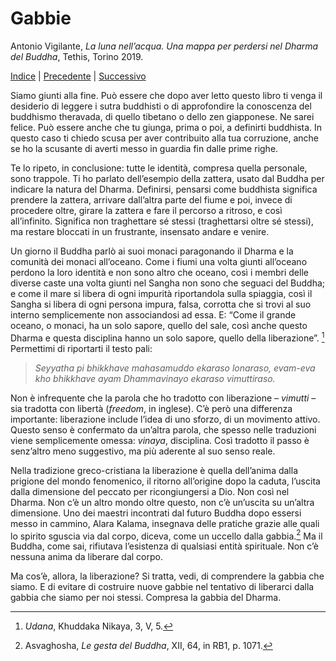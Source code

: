 
# Gabbie

Antonio Vigilante, _La luna nell’acqua. Una mappa per perdersi nel Dharma del Buddha_, Tethis, Torino 2019.

[Indice](index.md) | [Precedente](oltreio.md) | [Successivo](bibliografia-ragionata.md)

Siamo giunti alla fine. Può essere che dopo aver letto questo libro ti venga il desiderio di leggere i sutra buddhisti o di approfondire la conoscenza del buddhismo theravada, di quello tibetano o dello zen giapponese. Ne sarei felice. Può essere anche che tu giunga, prima o poi, a definirti buddhista. In questo caso ti chiedo scusa per aver contribuito alla tua corruzione, anche se ho la scusante di averti messo in guardia fin dalle prime righe.

Te lo ripeto, in conclusione: tutte le identità, compresa quella personale, sono trappole. Ti ho parlato dell’esempio della zattera, usato dal Buddha per indicare la natura del Dharma. Definirsi, pensarsi come buddhista significa prendere la zattera, arrivare dall’altra parte del fiume e poi, invece di procedere oltre, girare la zattera e fare il percorso a ritroso, e così all’infinito. Significa non traghettare sé stessi (traghettarsi oltre sé stessi), ma restare bloccati in un frustrante, insensato andare e venire.

Un giorno il Buddha parlò ai suoi monaci paragonando il Dharma e la comunità dei monaci all’oceano. Come i fiumi una volta giunti all’oceano perdono la loro identità e non sono altro che oceano, così i membri delle diverse caste una volta giunti nel Sangha non sono che seguaci del Buddha; e come il mare si libera di ogni impurità riportandola sulla spiaggia, così il Sangha si libera di ogni persona impura, falsa, corrotta che si trovi al suo interno semplicemente non associandosi ad essa. E: “Come il grande oceano, o monaci, ha un solo sapore, quello del sale, così anche questo Dharma e questa disciplina hanno un solo sapore, quello della liberazione”. [^87] Permettimi di riportarti il testo pali:

> _Seyyatha pi bhikkhave mahasamuddo ekaraso lonaraso,_
> _evam-eva kho bhikkhave ayam Dhammavinayo_
> _ekaraso vimuttiraso._

Non è infrequente che la parola che ho tradotto con liberazione – _vimutti_ – sia tradotta con libertà (_freedom_, in inglese). C’è però una differenza importante: liberazione include l’idea di uno sforzo, di un movimento attivo. Questo senso è confermato da un’altra parola, che spesso nelle traduzioni viene semplicemente omessa: _vinaya_, disciplina. Così tradotto il passo è senz’altro meno suggestivo, ma più aderente al suo senso reale.

Nella tradizione greco-cristiana la liberazione è quella dell’anima dalla prigione del mondo fenomenico, il ritorno all’origine dopo la caduta, l’uscita dalla dimensione del peccato per ricongiungersi a Dio. Non così nel Dharma. Non c’è un altro mondo oltre questo, non c’è un’uscita su un’altra dimensione. Uno dei maestri incontrati dal futuro Buddha dopo essersi messo in cammino, Alara Kalama, insegnava delle pratiche grazie alle quali lo spirito sguscia via dal corpo, diceva, come un uccello dalla gabbia.[^88] Ma il Buddha, come sai, rifiutava l’esistenza di qualsiasi entità spirituale. Non c’è nessuna anima da liberare dal corpo.

Ma cos’è, allora, la liberazione? Si tratta, vedi, di comprendere la gabbia che siamo. E di evitare di costruire nuove gabbie nel tentativo di liberarci dalla gabbia che siamo per noi stessi. Compresa la gabbia del Dharma.

[^87]: *Udana*, Khuddaka Nikaya, 3, V, 5. 
[^88]: Asvaghosha, *Le gesta del Buddha*, XII, 64, in RB1, p. 1071.
